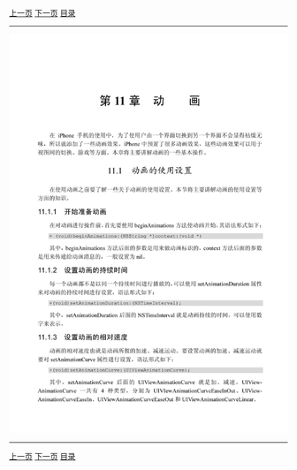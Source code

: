 [上一页](260.md) [下一页](262.md) [目录](../README.md)

***

![261](../images/261.png)

***

[上一页](260.md) [下一页](262.md) [目录](../README.md)